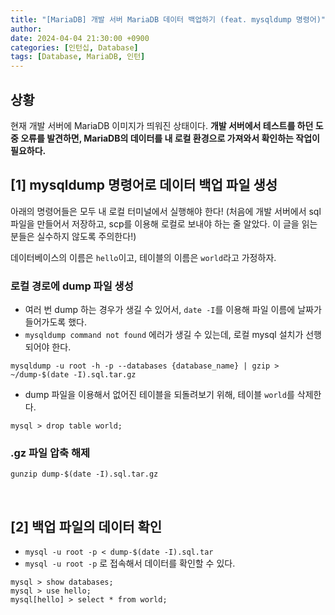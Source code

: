 ```yaml
---
title: "[MariaDB] 개발 서버 MariaDB 데이터 백업하기 (feat. mysqldump 명령어)"
author:
date: 2024-04-04 21:30:00 +0900
categories: [인턴십, Database]
tags: [Database, MariaDB, 인턴]
---
```


## **상황**

현재 개발 서버에 MariaDB 이미지가 띄워진 상태이다. **개발 서버에서 테스트를 하던 도중 오류를 발견하면, MariaDB의 데이터를 내 로컬 환경으로 가져와서 확인하는 작업이 필요하다.**

## **[1] mysqldump 명령어로 데이터 백업 파일 생성**

아래의 명령어들은 모두 내 로컬 터미널에서 실행해야 한다! (처음에 개발 서버에서 sql 파일을 만들어서 저장하고, scp를 이용해 로컬로 보내야 하는 줄 알았다. 이 글을 읽는 분들은 실수하지 않도록 주의한다!)

데이터베이스의 이름은 `hello`이고, 테이블의 이름은 `world`라고 가정하자.

### **로컬 경로에 dump 파일 생성**

- 여러 번 dump 하는 경우가 생길 수 있어서, `date -I`를 이용해 파일 이름에 날짜가 들어가도록 했다.
- `mysqldump command not found` 에러가 생길 수 있는데, 로컬 mysql 설치가 선행되어야 한다.

```shell
mysqldump -u root -h -p --databases {database_name} | gzip > ~/dump-$(date -I).sql.tar.gz
```

- dump 파일을 이용해서 없어진 테이블을 되돌려보기 위해, 테이블 `world`를 삭제한다.

```shell
mysql > drop table world;
```

### **.gz 파일 압축 해제**

```shell
gunzip dump-$(date -I).sql.tar.gz
```

<br>

## **[2] 백업 파일의 데이터 확인**

- `mysql -u root -p < dump-$(date -I).sql.tar`
- `mysql -u root -p` 로 접속해서 데이터를 확인할 수 있다.

```shell
mysql > show databases;
mysql > use hello;
mysql[hello] > select * from world;
```

<br>

<script src="https://utteranc.es/client.js"
        repo="RumosZin/rumoszin.github.io"
        issue-term="pathname"
        theme="github-light"
        crossorigin="anonymous"
        async>
</script>
